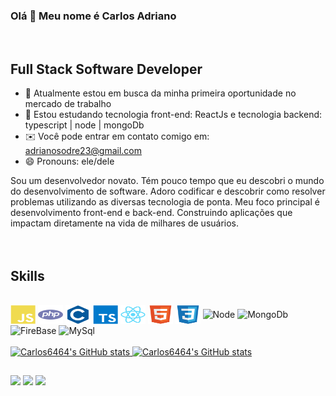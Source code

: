 ### Olá 👋 Meu nome é Carlos Adriano
<br/>

Full Stack Software Developer
---------------------------

* 🔭 Atualmente estou em busca da minha primeira oportunidade no mercado de trabalho
* 🌱 Estou estudando tecnologia front-end: ReactJs e tecnologia backend: typescript | node | mongoDb
* ✉️ Você pode entrar em contato comigo em: adrianosodre23@gmail.com
* 😄 Pronouns: ele/dele

Sou um desenvolvedor novato. Tém pouco tempo que eu descobri o mundo do desenvolvimento de software. Adoro codificar e descobrir como resolver problemas utilizando as diversas tecnologia de ponta. Meu foco principal é desenvolvimento front-end e back-end. Construindo aplicações que impactam diretamente na vida de milhares de usuários.
<br/>
<br/>
<br/>


Skills
----------
<div style="display: inline_block"><br>
  <img align="center" alt="Js" height="30" width="40" src="https://raw.githubusercontent.com/devicons/devicon/master/icons/javascript/javascript-plain.svg">
  <img align="center" alt="php" height="30" width="40" src="https://raw.githubusercontent.com/devicons/devicon/master/icons/php/php-plain.svg">
  <img align="center" alt="C" height="30" width="40" src="https://raw.githubusercontent.com/devicons/devicon/master/icons/c/c-plain.svg">
  <img align="center" alt="Ts" height="30" width="40" src="https://raw.githubusercontent.com/devicons/devicon/master/icons/typescript/typescript-plain.svg">
  <img align="center" alt="React" height="30" width="40" src="https://raw.githubusercontent.com/devicons/devicon/master/icons/react/react-original.svg">
  <img align="center" alt="HTML" height="30" width="40" src="https://raw.githubusercontent.com/devicons/devicon/master/icons/html5/html5-original.svg">
  <img align="center" alt="CSS" height="30" width="40" src="https://raw.githubusercontent.com/devicons/devicon/master/icons/css3/css3-original.svg">
  <img align="center" alt="Node" height="30" width="40" src="https://cdn.jsdelivr.net/gh/devicons/devicon/icons/nodejs/nodejs-original.svg">
  <img  align="center" alt="MongoDb" height="30" width="40" src="https://cdn.jsdelivr.net/gh/devicons/devicon/icons/mongodb/mongodb-original.svg" />
  <img  align="center" alt="FireBase" height="30" width="40" src="https://cdn.jsdelivr.net/gh/devicons/devicon/icons/firebase/firebase-plain.svg" />
  <img  align="center" alt="MySql" height="30" width="40" src="https://cdn.jsdelivr.net/gh/devicons/devicon/icons/mysql/mysql-plain.svg" />
</div>
<br/>
<div>
<a href="http://www.github.com/Carlos6464">  
 <img  height="180em" src="https://github-readme-stats.vercel.app/api/top-langs/?username=Carlos6464&layout=compact&show_icons=true&hide=&count_private=true&title_color=50C878&text_color=50C878&icon_color=3382ed&bg_color=171717&hide_border=true&show_icons=true" alt="Carlos6464's GitHub stats" />
  
 <img height="180em" src="https://github-readme-stats.vercel.app/api?username=Carlos6464&show_icons=true&hide=&count_private=true&title_color=50C878&text_color=ffffff&icon_color=3382ed&bg_color=171717&hide_border=true&show_icons=true" alt="Carlos6464's GitHub stats" />
</a>
</div>

##

<div>
  <a href="https://www.instagram.com/adrianosodre23" target="_blank"><img src="https://img.shields.io/badge/-Instagram-%23E4405F?style=for-the-badge&logo=instagram&logoColor=white" target="_blank"></a>
  <a href = "mailto:adrianosodre23@gmail.com"><img src="https://img.shields.io/badge/-Gmail-%23333?style=for-the-badge&logo=gmail&logoColor=white" target="_blank"></a>
  <a href="https://www.linkedin.com/in/carlosAdrianoSodreAraujo6464" target="_blank"><img src="https://img.shields.io/badge/-LinkedIn-%230077B5?style=for-the-badge&logo=linkedin&logoColor=white" target="_blank"></a> 
</div>









